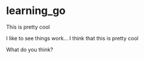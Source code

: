 # learning_go
This is pretty cool

I like to see things work... I think that this is pretty cool

What do you think?